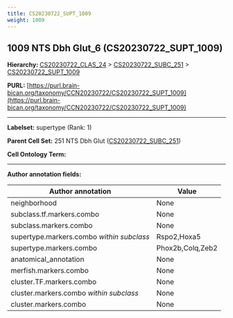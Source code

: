```yaml
---
title: CS20230722_SUPT_1009
weight: 1009
---
```

## 1009 NTS Dbh Glut_6 (CS20230722_SUPT_1009)
<b>Hierarchy: </b>
[CS20230722_CLAS_24](../CS20230722_CLAS_24) >
[CS20230722_SUBC_251](../CS20230722_SUBC_251) >
[CS20230722_SUPT_1009](../CS20230722_SUPT_1009)

**PURL:** [https://purl.brain-bican.org/taxonomy/CCN20230722/CS20230722_SUPT_1009](https://purl.brain-bican.org/taxonomy/CCN20230722/CS20230722_SUPT_1009)

---


**Labelset:** supertype (Rank: 1)

**Parent Cell Set:** 251 NTS Dbh Glut ([CS20230722_SUBC_251](../CS20230722_SUBC_251))



**Cell Ontology Term:** 

[MARKER GENES.]: #


---

[TRANSFERRED ANNOTATIONS.]: #


[AUTHOR ANNOTATION FIELDS.]: #


**Author annotation fields:**

| Author annotation | Value |
|-------------------|-------|
|neighborhood|None|
|subclass.tf.markers.combo|None|
|subclass.markers.combo|None|
|supertype.markers.combo _within subclass_|Rspo2,Hoxa5|
|supertype.markers.combo|Phox2b,Colq,Zeb2|
|anatomical_annotation|None|
|merfish.markers.combo|None|
|cluster.TF.markers.combo|None|
|cluster.markers.combo _within subclass_|None|
|cluster.markers.combo|None|
